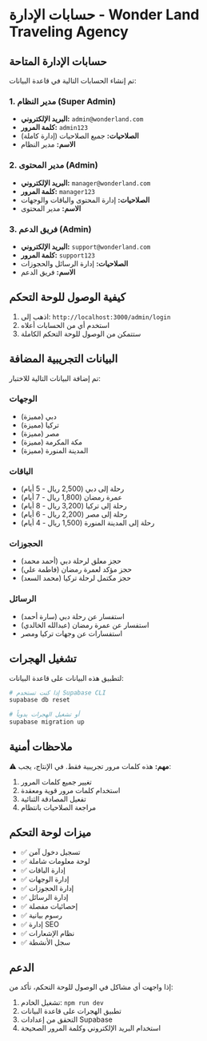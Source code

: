 # حسابات الإدارة - Wonder Land Traveling Agency

## حسابات الإدارة المتاحة

تم إنشاء الحسابات التالية في قاعدة البيانات:

### 1. مدير النظام (Super Admin)
- **البريد الإلكتروني:** `admin@wonderland.com`
- **كلمة المرور:** `admin123`
- **الصلاحيات:** جميع الصلاحيات (إدارة كاملة)
- **الاسم:** مدير النظام

### 2. مدير المحتوى (Admin)
- **البريد الإلكتروني:** `manager@wonderland.com`
- **كلمة المرور:** `manager123`
- **الصلاحيات:** إدارة المحتوى والباقات والوجهات
- **الاسم:** مدير المحتوى

### 3. فريق الدعم (Admin)
- **البريد الإلكتروني:** `support@wonderland.com`
- **كلمة المرور:** `support123`
- **الصلاحيات:** إدارة الرسائل والحجوزات
- **الاسم:** فريق الدعم

## كيفية الوصول للوحة التحكم

1. اذهب إلى: `http://localhost:3000/admin/login`
2. استخدم أي من الحسابات أعلاه
3. ستتمكن من الوصول للوحة التحكم الكاملة

## البيانات التجريبية المضافة

تم إضافة البيانات التالية للاختبار:

### الوجهات
- دبي (مميزة)
- تركيا (مميزة)
- مصر (مميزة)
- مكة المكرمة (مميزة)
- المدينة المنورة (مميزة)

### الباقات
- رحلة إلى دبي (2,500 ريال - 5 أيام)
- عمرة رمضان (1,800 ريال - 7 أيام)
- رحلة إلى تركيا (3,200 ريال - 8 أيام)
- رحلة إلى مصر (2,200 ريال - 6 أيام)
- رحلة إلى المدينة المنورة (1,500 ريال - 4 أيام)

### الحجوزات
- حجز معلق لرحلة دبي (أحمد محمد)
- حجز مؤكد لعمرة رمضان (فاطمة علي)
- حجز مكتمل لرحلة تركيا (محمد السعد)

### الرسائل
- استفسار عن رحلة دبي (سارة أحمد)
- استفسار عن عمرة رمضان (عبدالله الخالدي)
- استفسارات عن وجهات تركيا ومصر

## تشغيل الهجرات

لتطبيق هذه البيانات على قاعدة البيانات:

```bash
# إذا كنت تستخدم Supabase CLI
supabase db reset

# أو تشغيل الهجرات يدوياً
supabase migration up
```

## ملاحظات أمنية

⚠️ **مهم:** هذه كلمات مرور تجريبية فقط. في الإنتاج، يجب:

1. تغيير جميع كلمات المرور
2. استخدام كلمات مرور قوية ومعقدة
3. تفعيل المصادقة الثنائية
4. مراجعة الصلاحيات بانتظام

## ميزات لوحة التحكم

- ✅ تسجيل دخول آمن
- ✅ لوحة معلومات شاملة
- ✅ إدارة الباقات
- ✅ إدارة الوجهات
- ✅ إدارة الحجوزات
- ✅ إدارة الرسائل
- ✅ إحصائيات مفصلة
- ✅ رسوم بيانية
- ✅ إدارة SEO
- ✅ نظام الإشعارات
- ✅ سجل الأنشطة

## الدعم

إذا واجهت أي مشاكل في الوصول للوحة التحكم، تأكد من:

1. تشغيل الخادم: `npm run dev`
2. تطبيق الهجرات على قاعدة البيانات
3. التحقق من إعدادات Supabase
4. استخدام البريد الإلكتروني وكلمة المرور الصحيحة
